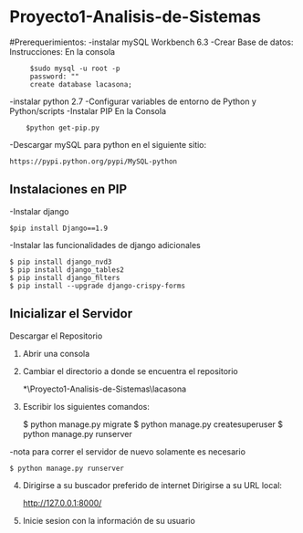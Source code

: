 # Proyecto1-Analisis-de-Sistemas

#Prerequerimientos:
-instalar mySQL Workbench 6.3
	-Crear Base de datos:
		Instrucciones:
		En la consola
		
		 $sudo mysql -u root -p
		 password: ""
		 create database lacasona;
		 
-instalar python 2.7
	-Configurar variables de entorno de Python y Python/scripts
	-Instalar PIP
	En la Consola
	
		$python get-pip.py
		
-Descargar mySQL para python en el siguiente sitio:
	
	https://pypi.python.org/pypi/MySQL-python 	

Instalaciones en PIP
-
-Instalar django

	$pip install Django==1.9
-Instalar las funcionalidades de django adicionales

	$ pip install django_nvd3 
	$ pip install django_tables2
	$ pip install django_ﬁlters 
	$ pip install --upgrade django-crispy-forms 

Inicializar el Servidor
-
Descargar el Repositorio

1. Abrir una consola
2. Cambiar el directorio a donde se encuentra el repositorio 

	*\Proyecto1-Analisis-de-Sistemas\lacasona

3. Escribir los siguientes comandos:

	$ python manage.py migrate
	$ python manage.py createsuperuser
	$ python manage.py runserver
	
-nota para correr el servidor de nuevo solamente es necesario

	$ python manage.py runserver
4. Dirigirse a su buscador preferido de internet
	Dirigirse a su URL local:
	
	http://127.0.0.1:8000/

5. Inicie sesion con la información de su usuario

	